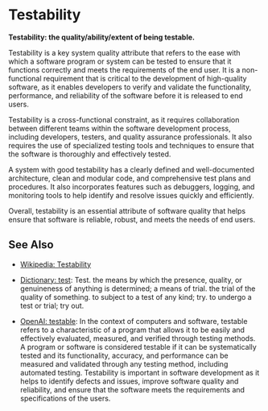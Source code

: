 # Testability

**Testability: the quality/ability/extent of being testable.**

<span data-chatgpt-prompt="explain testability (system quality attribute, cross-functional constraint, non-functional requirement\)">

Testability is a key system quality attribute that refers to the ease with which a software program or system can be tested to ensure that it functions correctly and meets the requirements of the end user. It is a non-functional requirement that is critical to the development of high-quality software, as it enables developers to verify and validate the functionality, performance, and reliability of the software before it is released to end users.

Testability is a cross-functional constraint, as it requires collaboration between different teams within the software development process, including developers, testers, and quality assurance professionals. It also requires the use of specialized testing tools and techniques to ensure that the software is thoroughly and effectively tested.

A system with good testability has a clearly defined and well-documented architecture, clean and modular code, and comprehensive test plans and procedures. It also incorporates features such as debuggers, logging, and monitoring tools to help identify and resolve issues quickly and efficiently.

Overall, testability is an essential attribute of software quality that helps ensure that software is reliable, robust, and meets the needs of end users.

</span>

## See Also

* [Wikipedia: Testability](https://wikipedia.org/wiki/Testability)

* [Dictionary: test](https://www.dictionary.com/browse/test): Test. the means by which the presence, quality, or genuineness of anything is determined; a means of trial. the trial of the quality of something. to subject to a test of any kind; try. to undergo a test or trial; try out.

* [OpenAI: testable](https:://openai.com): <span data-chatgpt-prompt="define testable (computers and software)">In the context of computers and software, testable refers to a characteristic of a program that allows it to be easily and effectively evaluated, measured, and verified through testing methods. A program or software is considered testable if it can be systematically tested and its functionality, accuracy, and performance can be measured and validated through any testing method, including automated testing. Testability is important in software development as it helps to identify defects and issues, improve software quality and reliability, and ensure that the software meets the requirements and specifications of the users.</span>
